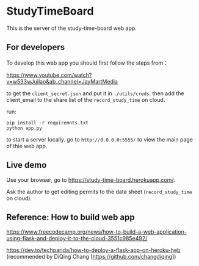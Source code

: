 # StudyTimeBoard

This is the server of the study-time-board web app.

## For developers

To develop this web app you should first follow the steps from：

https://www.youtube.com/watch?v=w533wJuilao&ab_channel=JayMartMedia

to get the `client_secret.json` and put it in `./utils/creds`. 
then add the client_email to the share list of the `record_study_time` on cloud.

run:

    pip install -r requiremnts.txt
    python app.py
   
to start a server locally. go to `http://0.0.0.0:5555/` to view the main page of thie web app.

## Live demo

Use your browser, go to https://study-time-board.herokuapp.com/.

Ask the author to get editing permits to the data sheet (`record_study_time` on cloud).


## Reference: How to build web app
https://www.freecodecamp.org/news/how-to-build-a-web-application-using-flask-and-deploy-it-to-the-cloud-3551c985e492/

https://dev.to/techparida/how-to-deploy-a-flask-app-on-heroku-heb (recommended by DiQing Chang [https://github.com/changdiqing])
